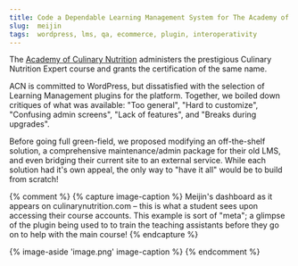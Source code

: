 ```yaml
---
title: Code a Dependable Learning Management System for The Academy of Culinary Nutrition
slug:  meijin
tags:  wordpress, lms, qa, ecommerce, plugin, interoperativity
---
```


The [Academy of Culinary Nutrition][acn] administers the prestigious Culinary Nutrition
Expert course and grants the certification of the same name.

ACN is committed to WordPress, but dissatisfied with the selection of Learning
Management plugins for the platform. Together, we boiled down critiques of what
was available: "Too general", "Hard to customize", "Confusing admin screens",
"Lack of features", and "Breaks during upgrades".

Before going full green-field, we proposed modifying an off-the-shelf solution,
a comprehensive maintenance/admin package for their old LMS, and even bridging
their current site to an external service. While each solution had it's own
appeal, the only way to "have it all" would be to build from scratch!

{% comment %}
{% capture image-caption %}
  Meijin's dashboard as it appears on culinarynutrition.com – this is what a student sees upon accessing their course accounts.
  This example is sort of "meta"; a glimpse of the plugin being used to to train the teaching assistants before they go on to help with the main course!
{% endcapture %}

{% image-aside 'image.png' image-caption %}
{% endcomment %}

[acn]: https://culinarynutrition.com
